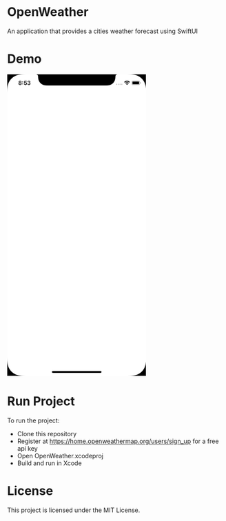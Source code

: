 # OpenWeather
An application that provides a cities weather forecast using SwiftUI

# Demo
![OpenWeather - Animated gif demo](demo.gif)

# Run Project
To run the project:

* Clone this repository
* Register at https://home.openweathermap.org/users/sign_up for a free api key
* Open OpenWeather.xcodeproj
* Build and run in Xcode

# License
This project is licensed under the MIT License.
